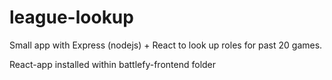 # league-lookup
Small app with Express (nodejs) + React to look up roles for past 20 games.

React-app installed within battlefy-frontend folder
